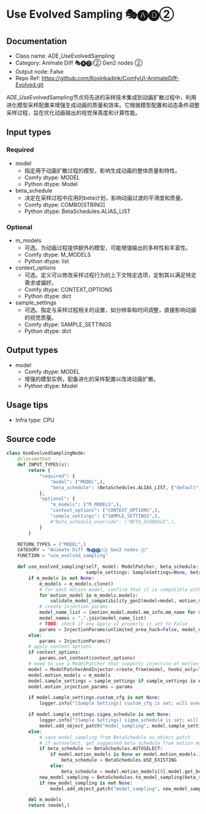 # Use Evolved Sampling 🎭🅐🅓②
## Documentation
- Class name: ADE_UseEvolvedSampling
- Category: Animate Diff 🎭🅐🅓/② Gen2 nodes ②
- Output node: False
- Repo Ref: https://github.com/Kosinkadink/ComfyUI-AnimateDiff-Evolved.git

ADE_UseEvolvedSampling节点将先进的采样技术集成到动画扩散过程中，利用进化模型采样配置来增强生成动画的质量和效率。它根据模型配置和动态条件调整采样过程，旨在优化动画输出的视觉保真度和计算性能。

## Input types
### Required
- model
    - 指定用于动画扩散过程的模型，影响生成动画的整体质量和特性。
    - Comfy dtype: MODEL
    - Python dtype: Model
- beta_schedule
    - 决定在采样过程中应用的beta计划，影响动画过渡的平滑度和质量。
    - Comfy dtype: COMBO[STRING]
    - Python dtype: BetaSchedules.ALIAS_LIST

### Optional
- m_models
    - 可选。为动画过程提供额外的模型，可能增强输出的多样性和丰富性。
    - Comfy dtype: M_MODELS
    - Python dtype: list
- context_options
    - 可选。定义可以修改采样过程行为的上下文特定选项，定制其以满足特定需求或偏好。
    - Comfy dtype: CONTEXT_OPTIONS
    - Python dtype: dict
- sample_settings
    - 可选。指定与采样过程相关的设置，如分辨率和时间调整，直接影响动画的视觉质量。
    - Comfy dtype: SAMPLE_SETTINGS
    - Python dtype: dict

## Output types
- model
    - Comfy dtype: MODEL
    - 增强的模型实例，配备进化的采样配置以改进动画扩散。
    - Python dtype: Model

## Usage tips
- Infra type: CPU
<!-- - Common nodes:
    - [KSampler](../../Comfy/Nodes/KSampler.md)
    - [ToBasicPipe](../../ComfyUI-Impact-Pack/Nodes/ToBasicPipe.md)
    - [SamplerCustom](../../Comfy/Nodes/SamplerCustom.md)
    - [LCMScheduler](../../ComfyUI-sampler-lcm-alternative/Nodes/LCMScheduler.md) -->

## Source code
```python
class UseEvolvedSamplingNode:
    @classmethod
    def INPUT_TYPES(s):
        return {
            "required": {
                "model": ("MODEL",),
                "beta_schedule": (BetaSchedules.ALIAS_LIST, {"default": BetaSchedules.AUTOSELECT}),
            },
            "optional": {
                "m_models": ("M_MODELS",),
                "context_options": ("CONTEXT_OPTIONS",),
                "sample_settings": ("SAMPLE_SETTINGS",),
                #"beta_schedule_override": ("BETA_SCHEDULE",),
            }
        }

    RETURN_TYPES = ("MODEL",)
    CATEGORY = "Animate Diff 🎭🅐🅓/② Gen2 nodes ②"
    FUNCTION = "use_evolved_sampling"

    def use_evolved_sampling(self, model: ModelPatcher, beta_schedule: str, m_models: MotionModelGroup=None, context_options: ContextOptionsGroup=None,
                             sample_settings: SampleSettings=None, beta_schedule_override=None):
        if m_models is not None:
            m_models = m_models.clone()
            # for each motion model, confirm that it is compatible with SD model
            for motion_model in m_models.models:
                validate_model_compatibility_gen2(model=model, motion_model=motion_model)
            # create injection params
            model_name_list = [motion_model.model.mm_info.mm_name for motion_model in m_models.models]
            model_names = ",".join(model_name_list)
            # TODO: check if any apply_v2_properly is set to False
            params = InjectionParams(unlimited_area_hack=False, model_name=model_names)
        else:
            params = InjectionParams()
        # apply context options
        if context_options:
            params.set_context(context_options)
        # need to use a ModelPatcher that supports injection of motion modules into unet
        model = ModelPatcherAndInjector.create_from(model, hooks_only=True)
        model.motion_models = m_models
        model.sample_settings = sample_settings if sample_settings is not None else SampleSettings()
        model.motion_injection_params = params

        if model.sample_settings.custom_cfg is not None:
            logger.info("[Sample Settings] custom_cfg is set; will override any KSampler cfg values or patches.")

        if model.sample_settings.sigma_schedule is not None:
            logger.info("[Sample Settings] sigma_schedule is set; will override beta_schedule.")
            model.add_object_patch("model_sampling", model.sample_settings.sigma_schedule.clone().model_sampling)
        else:
            # save model_sampling from BetaSchedule as object patch
            # if autoselect, get suggested beta_schedule from motion model
            if beta_schedule == BetaSchedules.AUTOSELECT:
                if model.motion_models is None or model.motion_models.is_empty():
                    beta_schedule = BetaSchedules.USE_EXISTING
                else:
                    beta_schedule = model.motion_models[0].model.get_best_beta_schedule(log=True)
            new_model_sampling = BetaSchedules.to_model_sampling(beta_schedule, model)
            if new_model_sampling is not None:
                model.add_object_patch("model_sampling", new_model_sampling)

        del m_models
        return (model,)